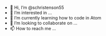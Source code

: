 - 👋 Hi, I’m @schristenson55
- 👀 I’m interested in ...
- 🌱 I’m currently learning how to code in Atom
- 💞️ I’m looking to collaborate on ...
- 📫 How to reach me ...

<!---
schristenson55/schristenson55 is a ✨ special ✨ repository because its `README.md` (this file) appears on your GitHub profile.
You can click the Preview link to take a look at your changes.
--->
